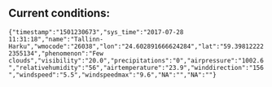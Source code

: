 ## Current conditions: 
 ``` {"timestamp":"1501230673","sys_time":"2017-07-28 11:31:18","name":"Tallinn-Harku","wmocode":"26038","lon":"24.602891666624284","lat":"59.398122222355134","phenomenon":"Few clouds","visibility":"20.0","precipitations":"0","airpressure":"1002.6","relativehumidity":"56","airtemperature":"23.9","winddirection":"156","windspeed":"5.5","windspeedmax":"9.6","NA":"","NA":""} ```
